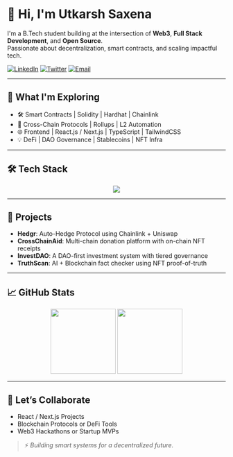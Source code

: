 # 👋 Hi, I'm Utkarsh Saxena

I'm a B.Tech student building at the intersection of **Web3**, **Full Stack Development**, and **Open Source**.  
Passionate about decentralization, smart contracts, and scaling impactful tech.

[![LinkedIn](https://img.shields.io/badge/LinkedIn-Utkarsh%20Saxena-blue?style=flat-square&logo=linkedin)](https://www.linkedin.com/in/utkarsh-saxena-900b83293/)
[![Twitter](https://img.shields.io/badge/Twitter-@saxenautkarsh80-1DA1F2?style=flat-square&logo=twitter)](https://x.com/MetroRiser)
[![Email](https://img.shields.io/badge/email-utkarshsaxena851@gmail.com-D14836?style=flat-square&logo=gmail&logoColor=white)](mailto:utkarshsaxena851@gmail.com)

---

## 🧠 What I'm Exploring
- 🛠️ Smart Contracts | Solidity | Hardhat | Chainlink
- 🧱 Cross-Chain Protocols | Rollups | L2 Automation
- 🌐 Frontend | React.js / Next.js | TypeScript | TailwindCSS
- 💡 DeFi | DAO Governance | Stablecoins | NFT Infra

---

## 🛠️ Tech Stack

<div align="center">
  <img src="https://skillicons.dev/icons?i=solidity,hardhat,ethersjs,web3js,nextjs,react,ts,tailwind,js,html,css,git,github,vscode,postgresql" />
</div>

---

## 🚀 Projects

- **Hedgr**: Auto-Hedge Protocol using Chainlink + Uniswap  
- **CrossChainAid**: Multi-chain donation platform with on-chain NFT receipts  
- **InvestDAO**: A DAO-first investment system with tiered governance  
- **TruthScan**: AI + Blockchain fact checker using NFT proof-of-truth  

---

## 📈 GitHub Stats

<div align="center">
  <img height="150em" src="https://github-readme-stats.vercel.app/api?username=Utkarshsaxena80&show_icons=true&theme=tokyonight&hide=prs" />
  <img height="150em" src="https://github-readme-stats.vercel.app/api/top-langs/?username=Utkarshsaxena80&layout=compact&theme=tokyonight&langs_count=6" />
</div>

---

## 🤝 Let’s Collaborate

- React / Next.js Projects  
- Blockchain Protocols or DeFi Tools  
- Web3 Hackathons or Startup MVPs

> ⚡ *Building smart systems for a decentralized future.*  
